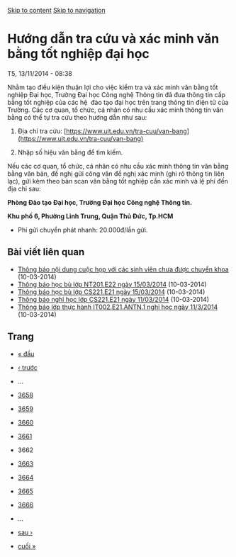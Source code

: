 [Skip to content](https://daa.uit.edu.vn/thongbao/huong-dan-tra-cuu-va-xac-minh-van-bang-tot-nghiep-dai-hoc?page=3661#main)
 [Skip to navigation](https://daa.uit.edu.vn/thongbao/huong-dan-tra-cuu-va-xac-minh-van-bang-tot-nghiep-dai-hoc?page=3661#main-nav)

Hướng dẫn tra cứu và xác minh văn bằng tốt nghiệp đại học
=========================================================

T5, 13/11/2014 - 08:38

Nhằm tạo điều kiện thuận lợi cho việc kiểm tra và xác minh văn bằng tốt nghiệp Đại học, Trường Đại học Công nghệ Thông tin đã đưa thông tin cấp bằng tốt nghiệp của các hệ  đào tạo đại học trên trang thông tin điện tử của Trường. Các cơ quan, tổ chức, cá nhân có nhu cầu xác minh thông tin văn bằng có thể tự tra cứu theo hướng dẫn như sau:

1.  Địa chỉ tra cứu: [https://www.uit.edu.vn/tra-cuu/van-bang](https://www.uit.edu.vn/tra-cuu/van-bang)
    
2.  Nhập số hiệu văn bằng để tìm kiếm.

Nếu các cơ quan, tổ chức, cá nhân có nhu cầu xác minh thông tin văn bằng bằng văn bản, đề nghị gửi công văn đề nghị xác minh (ghi rõ thông tin liên lạc), gửi kèm theo bản scan văn bằng tốt nghiệp cần xác minh và lệ phí đến địa chỉ sau:  

**Phòng Đào tạo Đại học, Trường Đại học Công nghệ Thông tin.**

**Khu phố 6, Phường Linh Trung, Quận Thủ Đức, Tp.HCM**

*   Phí gửi chuyển phát nhanh: 20.000đ/lần gửi.

Bài viết liên quan
------------------

*   [Thông báo nội dung cuộc họp với các sinh viên chưa được chuyển khoa](https://daa.uit.edu.vn/thongbao/thong-bao-noi-dung-cuoc-hop-voi-cac-sinh-vien-chua-duoc-chuyen-khoa)
     (10-03-2014)
*   [Thông báo học bù lớp NT201.E22 ngày 15/03/2014](https://daa.uit.edu.vn/thongbao/thong-bao-hoc-bu-lop-nt201e22-ngay-15032014)
     (10-03-2014)
*   [Thông báo học bù lớp CS221.E21 ngày 15/03/2014](https://daa.uit.edu.vn/thongbao/thong-bao-hoc-bu-lop-cs221e21-ngay-15032014)
     (10-03-2014)
*   [Thông báo nghỉ học lớp CS221.E21 ngày 11/03/2014](https://daa.uit.edu.vn/thongbao/thong-bao-nghi-hoc-lop-cs221e21-ngay-11032014)
     (10-03-2014)
*   [Thông báo lớp thực hành IT002.E21.ANTN.1 nghỉ học ngày 11/3/2014](https://daa.uit.edu.vn/thongbao/thong-bao-lop-thuc-hanh-it002e21antn1-nghi-hoc-ngay-1132014)
     (10-03-2014)

Trang
-----

*   [« đầu](https://daa.uit.edu.vn/thongbao/huong-dan-tra-cuu-va-xac-minh-van-bang-tot-nghiep-dai-hoc "Đến trang đầu tiên")
    
*   [‹ trước](https://daa.uit.edu.vn/thongbao/huong-dan-tra-cuu-va-xac-minh-van-bang-tot-nghiep-dai-hoc?page=3660 "Đến trang kế trước")
    
*   …
*   [3658](https://daa.uit.edu.vn/thongbao/huong-dan-tra-cuu-va-xac-minh-van-bang-tot-nghiep-dai-hoc?page=3657 "Đến trang 3658")
    
*   [3659](https://daa.uit.edu.vn/thongbao/huong-dan-tra-cuu-va-xac-minh-van-bang-tot-nghiep-dai-hoc?page=3658 "Đến trang 3659")
    
*   [3660](https://daa.uit.edu.vn/thongbao/huong-dan-tra-cuu-va-xac-minh-van-bang-tot-nghiep-dai-hoc?page=3659 "Đến trang 3660")
    
*   [3661](https://daa.uit.edu.vn/thongbao/huong-dan-tra-cuu-va-xac-minh-van-bang-tot-nghiep-dai-hoc?page=3660 "Đến trang 3661")
    
*   3662
*   [3663](https://daa.uit.edu.vn/thongbao/huong-dan-tra-cuu-va-xac-minh-van-bang-tot-nghiep-dai-hoc?page=3662 "Đến trang 3663")
    
*   [3664](https://daa.uit.edu.vn/thongbao/huong-dan-tra-cuu-va-xac-minh-van-bang-tot-nghiep-dai-hoc?page=3663 "Đến trang 3664")
    
*   [3665](https://daa.uit.edu.vn/thongbao/huong-dan-tra-cuu-va-xac-minh-van-bang-tot-nghiep-dai-hoc?page=3664 "Đến trang 3665")
    
*   [3666](https://daa.uit.edu.vn/thongbao/huong-dan-tra-cuu-va-xac-minh-van-bang-tot-nghiep-dai-hoc?page=3665 "Đến trang 3666")
    
*   …
*   [sau ›](https://daa.uit.edu.vn/thongbao/huong-dan-tra-cuu-va-xac-minh-van-bang-tot-nghiep-dai-hoc?page=3662 "Đến trang kế sau")
    
*   [cuối »](https://daa.uit.edu.vn/thongbao/huong-dan-tra-cuu-va-xac-minh-van-bang-tot-nghiep-dai-hoc?page=3863 "Đến trang cuối cùng")